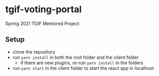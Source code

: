 # tgif-voting-portal
Spring 2021 TGIF Mentored Project

## Setup
- clone the repository
- run `yarn install` in both the root folder and the client folder
  - if there are new plugins, re-run `yarn install` in the folders
- run `yarn start` in the client folder to start the react app in localhost
